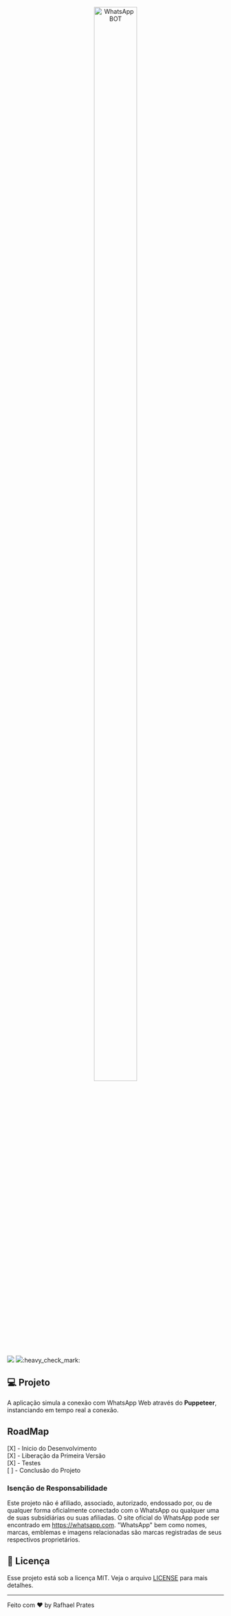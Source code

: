 <p align="center">
  <img width="100" height="80%" src="https://lh3.googleusercontent.com/Cu4tW4GHK6MzAxjj1vbAsWnnC5nYX4cN5YxbwPcdbFQ7GoAw0zKEPUWzTlAdHs0Iyg" alt="WhatsApp BOT"></a>
</p>

<img src="https://img.shields.io/static/v1?label=Status&message=Em Desenvolvimento&color=red&style=flat-square">
<img src="https://img.shields.io/static/v1?label=PHP&message=Dev_BackEnd&color=blue&style=flat-square">:heavy_check_mark:<br>

## 💻 Projeto

A aplicação simula a conexão com WhatsApp Web através do **Puppeteer**, instanciando em tempo real a conexão.

## RoadMap

[X] - Inicio do Desenvolvimento <br>
[X] - Liberação da Primeira Versão <br>
[X] - Testes<br>
[ ] - Conclusão do Projeto<br>



### Isenção de Responsabilidade

Este projeto não é afiliado, associado, autorizado, endossado por, ou de qualquer forma oficialmente conectado com o WhatsApp ou qualquer uma de suas subsidiárias ou suas afiliadas. O site oficial do WhatsApp pode ser encontrado em https://whatsapp.com. "WhatsApp" bem como nomes, marcas, emblemas e imagens relacionadas são marcas registradas de seus respectivos proprietários.

## :memo: Licença

Esse projeto está sob a licença MIT. Veja o arquivo [LICENSE](LICENSE.md) para mais detalhes.

---

Feito com ♥ by Rafhael Prates
